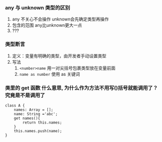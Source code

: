 ### any 与 unknown 类型的区别
1. any 不关心不会操作 unknown会先确定类型再操作 
2. 包含的范围 any比unknown更大一点
3. ???

### 类型断言
1. 定义：变量有明确的类型，由开发者手动设置类型
2. 写法
   1. `<number>name` 用一对尖括号包裹类型放在变量前面
   2. `name as number` 使用 as 关键词

### 类里的 get 函数 什么意思, 为什么作为方法不用写()括号就能调用了？究竟是不是调用了
```
class A {
    names: Array = [];
    name: String ='abc';
    get names(){
        return this.names;
    }
    this.names.push(name);
}
```
